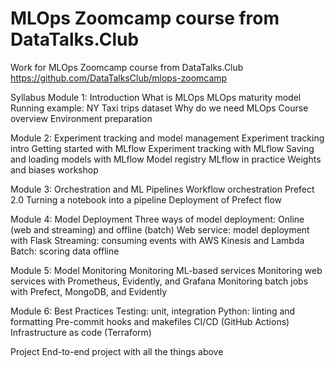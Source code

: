# MLOps Zoomcamp course from DataTalks.Club
Work for MLOps Zoomcamp course from DataTalks.Club https://github.com/DataTalksClub/mlops-zoomcamp

Syllabus
Module 1: Introduction
What is MLOps
MLOps maturity model
Running example: NY Taxi trips dataset
Why do we need MLOps
Course overview
Environment preparation

Module 2: Experiment tracking and model management
Experiment tracking intro
Getting started with MLflow
Experiment tracking with MLflow
Saving and loading models with MLflow
Model registry
MLflow in practice
Weights and biases workshop

Module 3: Orchestration and ML Pipelines
Workflow orchestration
Prefect 2.0
Turning a notebook into a pipeline
Deployment of Prefect flow

Module 4: Model Deployment
Three ways of model deployment: Online (web and streaming) and offline (batch)
Web service: model deployment with Flask
Streaming: consuming events with AWS Kinesis and Lambda
Batch: scoring data offline

Module 5: Model Monitoring
Monitoring ML-based services
Monitoring web services with Prometheus, Evidently, and Grafana
Monitoring batch jobs with Prefect, MongoDB, and Evidently

Module 6: Best Practices
Testing: unit, integration
Python: linting and formatting
Pre-commit hooks and makefiles
CI/CD (GitHub Actions)
Infrastructure as code (Terraform)

Project
End-to-end project with all the things above
